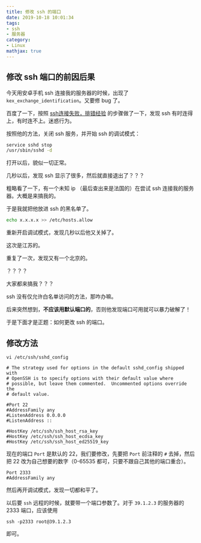 ```yaml
---
title: 修改 ssh 的端口
date: 2019-10-18 10:01:34
tags:
- ssh
- 服务器
category:
- Linux
mathjax: true
---
```


## 修改 ssh 端口的前因后果

今天用安卓手机 ssh 连接我的服务器的时候，出现了 `kex_exchange_identification`。又要修 bug 了。

百度了一下，按照 [ssh连接失败，排错经验](https://www.cnblogs.com/starof/p/4709805.html) 的步骤做了一下，发现 ssh 有时连得上，有时连不上。迷惑行为。

按照他的方法，关闭 ssh 服务，并开始 ssh 的调试模式：

```bash
service sshd stop
/usr/sbin/sshd -d
```

打开以后，貌似一切正常。

几秒以后，发现 ssh 显示了很多，然后就直接退出了？？？

粗略看了一下，有一个未知 ip （最后查出来是法国的）在尝试 ssh 连接我的服务器。大概是来搞我的。

于是我就把他放进 ssh 的黑名单了。

```sh
echo x.x.x.x >> /etc/hosts.allow
```

重新开启调试模式，发现几秒以后他又关掉了。

这次是江苏的。

重复了一次，发现又有一个北京的。

？？？？

大家都来搞我？？？

ssh 没有仅允许白名单访问的方法，那咋办嘛。

后来突然想到，**不应该用默认端口的**，否则他发现端口可用就可以暴力破解了！

于是下面才是正题：如何更改 ssh 的端口。

## 修改方法

```
vi /etc/ssh/sshd_config
```

```
# The strategy used for options in the default sshd_config shipped with
# OpenSSH is to specify options with their default value where
# possible, but leave them commented.  Uncommented options override the
# default value.

#Port 22
#AddressFamily any
#ListenAddress 0.0.0.0
#ListenAddress ::

#HostKey /etc/ssh/ssh_host_rsa_key
#HostKey /etc/ssh/ssh_host_ecdsa_key
#HostKey /etc/ssh/ssh_host_ed25519_key
```

现在的端口 `Port` 是默认的 22，我们要修改，先要把 `Port` 前注释的 `#` 去掉，然后把 22 改为自己想要的数字（0-65535 都可，只要不跟自己其他的端口重合）。

```
Port 2333
#AddressFamily any
```

然后再开调试模式，发现一切都和平了。

以后要 `ssh` 远程的时候，就要带一个端口参数了。对于 `39.1.2.3` 的服务器的 2333 端口，应该使用

```
ssh -p2333 root@39.1.2.3
```

即可。